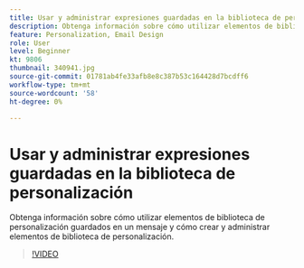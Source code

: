 ```yaml
---
title: Usar y administrar expresiones guardadas en la biblioteca de personalización
description: Obtenga información sobre cómo utilizar elementos de biblioteca de personalización guardados en un mensaje y cómo crear y administrar elementos de biblioteca de personalización.
feature: Personalization, Email Design
role: User
level: Beginner
kt: 9806
thumbnail: 340941.jpg
source-git-commit: 01781ab4fe33afb8e8c387b53c164428d7bcdff6
workflow-type: tm+mt
source-wordcount: '58'
ht-degree: 0%

---
```



# Usar y administrar expresiones guardadas en la biblioteca de personalización

Obtenga información sobre cómo utilizar elementos de biblioteca de personalización guardados en un mensaje y cómo crear y administrar elementos de biblioteca de personalización.

>[!VIDEO](https://video.tv.adobe.com/v/340941?quality=12&learn=on)
